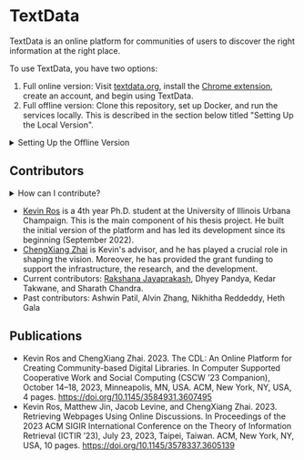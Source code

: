 # TextData
TextData is an online platform for communities of users to discover the right information at the right place.

To use TextData, you have two options:

1. Full online version: Visit [textdata.org](https://textdata.org/), install the [Chrome extension](https://chrome.google.com/webstore/detail/the-community-digital-lib/didjjbenidcdopncjajdoeniaplicdee?hl=en&authuser=0), create an account, and begin using TextData.
2. Full offline version: Clone this repository, set up Docker, and run the services locally. This is described in the section below titled "Setting Up the Local Version".

<details>
<summary>Setting Up the Offline Version</summary>
<br>

## Setting Up the Offline Version
Note that the local version is still under development:

- No data is persisted; once the Docker containers stops, all data is lost.
- "Reset Password" will not work due to no access to SendGrid.

### Requirements for running locally
- [Docker](https://www.docker.com/) and [Docker Compose](https://docs.docker.com/compose/)
- [Docker Desktop](https://www.docker.com/products/docker-desktop/) for Windows
- [Configuring Docker for OpenSearch](https://opensearch.org/docs/latest/install-and-configure/install-opensearch/docker/). If you are running on Windows (and thus using WSL for Docker), then follow [these directions](https://github.com/docker/for-win/issues/5202) for increasing vm.max_map_count.
```
open powershell
wsl -d docker-desktop
sysctl -w vm.max_map_count=262144
```
- With all of the Docker containers, packages, and models, the total size is ~2GB.
### Configuring the env files
Copy the following to ``backend\env_local.ini``:

```
api_url=http://localhost
api_port=8080
webpage_port=8080
jwt_secret=0047fa567bbddf121b23d1deaa7ff2af
redis_host=redis
redis_port=6379
redis_password=admin
cdl_uri=mongodb://mongodb:27017/?retryWrites=true&w=majority
cdl_test_uri=mongodb://localhost:27017
db_name=cdl-local
elastic_username=admin
elastic_password=admin
elastic_index_name=submissions
elastic_webpages_index_name=webpages
elastic_domain=http://host.docker.internal:9200/
```

Copy the following to ``frontend\website\.env.local``":
```
NEXT_PUBLIC_FROM_SERVER=http://host.docker.internal:8080/
NEXT_PUBLIC_FROM_CLIENT=http://localhost:8080/
```
Copy the following to ``frontend\extension\.env.local`` ":
```
REACT_APP_URL=http://localhost:8080/
REACT_APP_WEBSITE=http://localhost:8080/
```

### Starting the services

#### Website, backend API, MongoDB, and OpenSearch:

Add the following to ``docker-compose.yml``:

```
services:
    redis:
        image: redis:alpine
        command: redis-server --requirepass admin
        restart: always
        ports:
            - '6379:6379'

    reverseproxy:
        image: reverseproxy
        build:
            context: ./reverseproxy
            dockerfile: Dockerfile-local
        ports:
            - 8080:8080
        restart: always

    mongodb:
        image: mongo
        ports:
            - 27017:27017
        restart: always
        command: mongod --bind_ip 0.0.0.0

    opensearch-node1:
        image: opensearchproject/opensearch:latest
        container_name: opensearch-node1
        environment:
            - cluster.name=opensearch-cluster
            - node.name=opensearch-node1
            - discovery.seed_hosts=opensearch-node1
            - cluster.initial_cluster_manager_nodes=opensearch-node1
            - bootstrap.memory_lock=true
            - DISABLE_SECURITY_PLUGIN=true
            - "OPENSEARCH_JAVA_OPTS=-Xms512m -Xmx512m"
        ulimits:
            memlock:
                soft: -1
                hard: -1
            nofile:
                soft: 65536 # Maximum number of open files for the opensearch user - set to at least 65536
                hard: 65536
        ports:
        - 9200:9200 # REST API

    website:
        depends_on:
            - reverseproxy
        image: website
        build: ./frontend/website
        env_file: ./frontend/website/.env.local
        restart: always
        extra_hosts:
            - "host.docker.internal:host-gateway"

    api:
        depends_on:
            - reverseproxy
            - redis
            - mongodb
            - opensearch-node1
        image: api
        build: ./backend
        restart: always
        env_file: ./backend/env_local.ini

```

Run the docker-compose file: ``docker-compose -f docker-compose.yml up -d --build``

To stop: ``docker-compose -f docker-compose.yml down``


If you would like to add the neural options (reranking, generation), add the following to ``backend\env_local.ini`` and restart docker-compose:

```
neural_api=http://host.docker.internal:9300/
```

Note that the slashes need to be reversed if running on Mac/Linux (above is written for windows).

To start the neural docker container (requires GPU), run the following from the ``neural`` folder: 

```
docker build -t .
docker run --gpus --env-file env_neural_prod.ini -p 9300:80 hash_of_above_image
```

#### Extension:
Navigate to ``frontend\extension`` and run ``npm ci`` and then run ``npm run build``. Then upload the ``build`` file to Chrome while using Development Mode. Once uploaded, open the extention, go to the setting section and chnage the backend source from textdata.org to other and click on Save. 


</details>


## Contributors
<details>
<summary>How can I contribute?</summary>
<br>
For any single bug fix or small feature: fork this repository, make a pull request, and describe the change in the request.

For a longer-term collaboration, big feature, or large change, please send an email to ``kjros2@illinois.edu``. 
</details>

- [Kevin Ros](https://kevinros.github.io/) is a 4th year Ph.D. student at the University of Illinois Urbana Champaign. This is the main component of his thesis project. He built the initial version of the platform and has led its development since its beginning (September 2022). 
- [ChengXiang Zhai](https://czhai.cs.illinois.edu/) is Kevin's advisor, and he has played a crucial role in shaping the vision. Moreover, he has provided the grant funding to support the infrastructure, the research, and the development.
- Current contributors: [Rakshana Jayaprakash](https://rakshanaj17.github.io/), Dhyey Pandya, Kedar Takwane, and Sharath Chandra.
- Past contributors: Ashwin Patil, Alvin Zhang, Nikhitha Reddeddy, Heth Gala




## Publications
- Kevin Ros and ChengXiang Zhai. 2023. The CDL: An Online Platform for Creating Community-based Digital Libraries. In Computer Supported Cooperative Work and Social Computing (CSCW ’23 Companion), October 14–18, 2023, Minneapolis, MN, USA. ACM, New York, NY, USA, 4 pages. https://doi.org/10.1145/3584931.3607495
- Kevin Ros, Matthew Jin, Jacob Levine, and ChengXiang Zhai. 2023. Retrieving Webpages Using Online Discussions. In Proceedings of the 2023 ACM SIGIR International Conference on the Theory of Information Retrieval (ICTIR ’23), July 23, 2023, Taipei, Taiwan. ACM, New York, NY, USA, 10 pages. https://doi.org/10.1145/3578337.3605139
